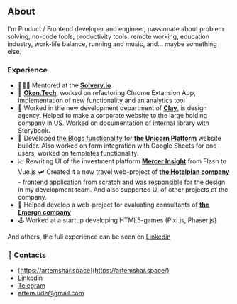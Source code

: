 ## About

I'm Product / Frontend developer and engineer, passionate about problem solving, no-code tools, productivity tools, remote working, education industry, work-life balance, running and music, and... maybe something else.

### Experience

- 🙋🏻‍♂️ Mentored at the **[Solvery.io](https://solvery.io/en)**
- 👀 **[Oken.Tech](https://oken.tech/)**, worked on refactoring Chrome Extansion App, implementation of new functionality and an analytics tool
- 🎨 Worked in the new development department of **[Clay](https://clay.global/)**, is design agency. Helped to make a corporate website to the large holding company in US. Worked on documentation of internal library with Storybook.
- 🦄 Developed [the Blogs functionality](https://www.producthunt.com/posts/blogs-by-unicorn-platform) for **[the Unicorn Platform](https://unicornplatform.com/)** website builder. Also worked on form integration with Google Sheets for end-users, worked on templates functionality.
- 📈 Rewriting UI of the investment platform **[Mercer Insight](https://www.mercerinsight.com)** from Flash to Vue.js
🛩️ Created it a new travel web-project of **[the Hotelplan company](https://www.hotelplan.ch/)** - frontend application from scratch and was responsible for the design in my development team. And also supported UI of other projects of the company. 
- 👔 Helped develop a web-project for evaluating consultants of **[the Emergn company](https://www.emergn.com/)**
- 🕹️ Worked at a startup developing HTML5-games (Pixi.js, Phaser.js)

And others, the full experience can be seen on [Linkedin](https://www.linkedin.com/in/artemshar/)

### 🔗 Contacts
- [https://artemshar.space](https://artemshar.space/)
- [Linkedin](https://www.linkedin.com/in/artemshar/)
- [Telegram](https://t.me/artemshar)
- artem.ude@gmail.com


